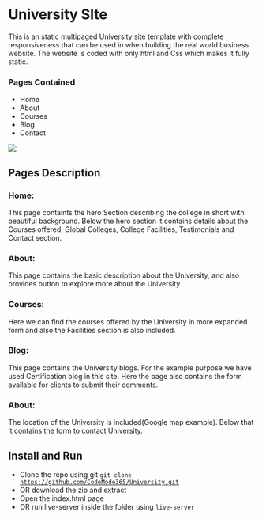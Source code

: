 
# University SIte

This is an static multipaged University site template with complete responsiveness
that can be used in when building the real world business website. 
The website is coded with only html and Css which makes it fully static.

### Pages Contained
- Home 
- About 
- Courses
- Blog 
- Contact

<a><img src="https://postimg.cc/XX86XRS8"/></a>


## Pages Description

### Home:
 This page containts the hero Section describing the college in short
 with beautiful background. Below the hero section it contains details
 about the Courses offered, Global Colleges, College Facilities, Testimonials
 and Contact section.

### About:
This page contains the basic description about the University, and also provides
button to explore more about the University.

### Courses:
Here we can find the courses offered by the University in more expanded form
and also the Facilities section is also included.

### Blog:
This page contains the University blogs. For the example purpose we have used 
Certification blog in this site. Here the page also contains the form available for 
clients to submit their comments.

### About:
The location of the University is included(Google map example). Below that it contains the 
form to contact University. 

## Install and Run
* Clone the repo using git <code>git clone https://github.com/CodeMode365/University.git</code>
* OR download the zip and extract
* Open the index.html page 
* OR run live-server inside the folder using <code>live-server </code>
